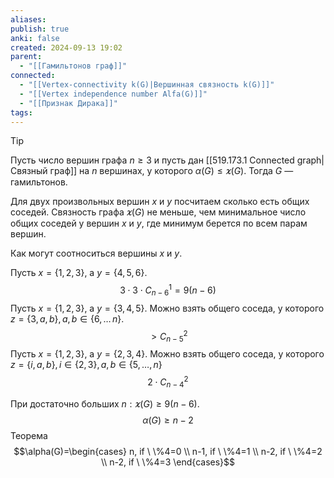 ```yaml
---
aliases: 
publish: true
anki: false
created: 2024-09-13 19:02
parent:
  - "[[Гамильтонов граф]]"
connected:
  - "[[Vertex-connectivity k(G)|Вершинная связность k(G)]]"
  - "[[Vertex independence number Alfa(G)]]"
  - "[[Признак Дирака]]"
tags: 
---
```


> [!tip] 
Пусть число вершин графа $n \ge 3$ и пусть дан [[519.173.1 Connected graph|Связный граф]]  на $n$ вершинах, у которого $\alpha(G)\le \varkappa(G)$. Тогда $G$ — гамильтонов.


Для двух произвольных вершин $x$ и $y$ посчитаем сколько есть общих соседей. Связность графа $\varkappa(G)$ не меньше, чем минимальное число общих соседей у вершин $x$ и $y$, где минимум берется по всем парам вершин.

Как могут соотноситься вершины $x$ и $y$.

Пусть $x=\{1,2,3\}$, а $y=\{4,5,6\}$. 
$$3\cdot3\cdot C_{n-6}^1=9(n-6)$$
Пусть $x=\{1,2,3\}$, а $y=\{3,4,5\}$. 
Можно взять общего соседа, у которого $z=\{3,a,b\}, a,b\in\{6,\ldots\,n\}$.
$$>C_{n-5}^2$$
Пусть $x=\{1,2,3\}$, а $y=\{2,3,4\}$. 
Можно взять общего соседа, у которого $z=\{i,a,b\}, i\in\{2,3\}, a,b \in\{5, \ldots, n\}$
$$2\cdot C_{n-4}^2$$

При достаточно больших $n: \varkappa(G)\ge9(n-6)$.
$$\alpha(G)\ge n-2$$
Теорема
$$\alpha(G)=\begin{cases}
n, if \ \%4=0 \\
n-1, if \ \%4=1 \\
n-2, if \ \%4=2 \\
n-2, if \ \%4=3 
\end{cases}$$

